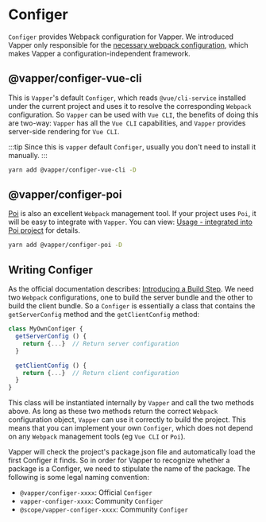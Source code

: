 # Configer

`Configer` provides Webpack configuration for Vapper. We introduced Vapper only responsible for the [necessary webpack configuration](/introduction.html#necessary-webpack-configuration), which makes Vapper a configuration-independent framework.

## @vapper/configer-vue-cli

This is `Vapper`'s default `Configer`, which reads `@vue/cli-service` installed under the current project and uses it to resolve the corresponding `Webpack` configuration. So `Vapper` can be used with `Vue CLI`, the benefits of doing this are two-way: `Vapper` has all the `Vue CLI` capabilities, and `Vapper` provides server-side rendering for `Vue CLI`.

:::tip
Since this is `vapper` default `Configer`, usually you don't need to install it manually.
:::

```sh
yarn add @vapper/configer-vue-cli -D
```

## @vapper/configer-poi

[Poi](https://poi.js.org/) is also an excellent `Webpack` management tool. If your project uses `Poi`, it will be easy to integrate with `Vapper`. You can view: [Usage - integrated into Poi project](/usage.html#integrated-into-the-poi-project) for details.

```sh
yarn add @vapper/configer-poi -D
```

## Writing Configer

As the official documentation describes: [Introducing a Build Step](https://ssr.vuejs.org/guide/structure.html#introducing-a-build-step). We need two `Webpack` configurations, one to build the server bundle and the other to build the client bundle. So a `Configer` is essentially a class that contains the `getServerConfig` method and the `getClientConfig` method:

```js
class MyOwnConfiger {
  getServerConfig () {
    return {...}  // Return server configuration
  }

  getClientConfig () {
    return {...}  // Return client configuration
  }
}
```

This class will be instantiated internally by `Vapper` and call the two methods above. As long as these two methods return the correct `Webpack` configuration object, `Vapper` can use it correctly to build the project. This means that you can implement your own `Configer`, which does not depend on any `Webpack` management tools (eg `Vue CLI` or `Poi`).

Vapper will check the project's package.json file and automatically load the first Configer it finds. So in order for Vapper to recognize whether a package is a Configer, we need to stipulate the name of the package. The following is some legal naming convention:

- `@vapper/configer-xxxx`: Official `Configer`
- `vapper-configer-xxxx`: Community `Configer`
- `@scope/vapper-configer-xxxx`: Community `Configer`
